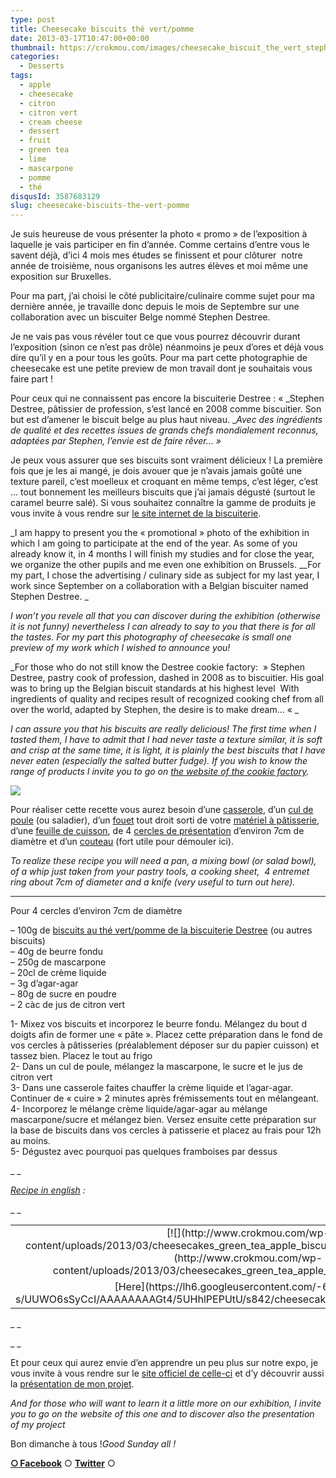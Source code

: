 ```yaml
---
type: post
title: Cheesecake biscuits thé vert/pomme
date: 2013-03-17T10:47:00+00:00
thumbnail: https://crokmou.com/images/cheesecake_biscuit_the_vert_stephen_destree_BD.jpg
categories: 
  - Desserts
tags: 
  - apple
  - cheesecake
  - citron
  - citron vert
  - cream cheese
  - dessert
  - fruit
  - green tea
  - lime
  - mascarpone
  - pomme
  - thé
disqusId: 3587683129
slug: cheesecake-biscuits-the-vert-pomme
---
```


Je suis heureuse de vous présenter la photo « promo » de l’exposition à laquelle je vais participer en fin d’année. Comme certains d’entre vous le savent déjà, d’ici 4 mois mes études se finissent et pour clôturer  notre année de troisième, nous organisons les autres élèves et moi même une exposition sur Bruxelles.

Pour ma part, j’ai choisi le côté publicitaire/culinaire comme sujet pour ma dernière année, je travaille donc depuis le mois de Septembre sur une collaboration avec un biscuiter Belge nommé Stephen Destree.

Je ne vais pas vous révéler tout ce que vous pourrez découvrir durant l’exposition (sinon ce n’est pas drôle) néanmoins je peux d’ores et déjà vous dire qu’il y en a pour tous les goûts. Pour ma part cette photographie de cheesecake est une petite preview de mon travail dont je souhaitais vous faire part !

Pour ceux qui ne connaissent pas encore la biscuiterie Destree : « _Stephen Destree, pâtissier de profession, s’est lancé en 2008 comme biscuitier. Son but est d’amener le biscuit belge au plus haut niveau. __Avec des ingrédients de qualité et des recettes issues de grands chefs mondialement reconnus, adaptées par Stephen, l’envie est de faire rêver… »_

Je peux vous assurer que ses biscuits sont vraiment délicieux ! La première fois que je les ai mangé, je dois avouer que je n’avais jamais goûté une texture pareil, c’est moelleux et croquant en même temps, c’est léger, c’est … tout bonnement les meilleurs biscuits que j’ai jamais dégusté (surtout le caramel beurre salé). Si vous souhaitez connaître la gamme de produits je vous invite à vous rendre sur [le site internet de la biscuiterie](http://www.biscuiteriedestree.be/index.php).

_I am happy to present you the « promotional » photo of the exhibition in which I am going to participate at the end of the year. As some of you already know it, in 4 months I will finish my studies and for close the year, we organize the other pupils and me even one exhibition on Brussels. __For my part, I chose the advertising / culinary side as subject for my last year, I work since September on a collaboration with a Belgian biscuiter named Stephen Destree. _

_I won’t you revele all that you can discover during the exhibition (otherwise it is not funny) nevertheless I can already to say to you that there is for all the tastes. For my part this photography of cheesecake is small one preview of my work which I wished to announce you!_

_For those who do not still know the Destree cookie factory:  » Stephen Destree, pastry cook of profession, dashed in 2008 as to biscuitier. His goal was to bring up the Belgian biscuit standards at his highest level  With ingredients of quality and recipes result of recognized cooking chef from all over the world, adapted by Stephen, the desire is to make dream… « _

_I can assure you that his biscuits are really delicious! The first time when I tasted them, I have to admit that I had never taste a texture similar, it is soft and crisp at the same time, it is light, it is plainly the best biscuits that I have never eaten (especially the salted butter fudge). If you wish to know the range of products I invite you to go on [the website of the cookie factory](http://www.biscuiteriedestree.be/index-en.php)._

[![](http://www.crokmou.com/wp-content/uploads/2013/03/backstage_cheesecake_biscuit_the_vert_pomme_biscuiterie_destree1.jpg)](http://www.crokmou.com/wp-content/uploads/2013/03/backstage_cheesecake_biscuit_the_vert_pomme_biscuiterie_destree1.jpg)

Pour réaliser cette recette vous aurez besoin d’une [casserole](http://www.rueducommerce.fr/index/casserole%20fonte), d’un [cul de poule](http://www.rueducommerce.fr/m/pl/malid:48515370) (ou saladier), d’un [fouet](http://www.rueducommerce.fr/index/ustensile%20Fouet%20inox) tout droit sorti de votre [matériel à pâtisserie](http://www.rueducommerce.fr/m/pl/malid:12468605), d’une [feuille de cuisson](http://www.rueducommerce.fr/index/feuille%20de%20cuisson), de 4 [cercles de présentation](http://www.rueducommerce.fr/index/cercle%20de%20presentation) d’environ 7cm de diamètre et d’un [couteau](http://www.rueducommerce.fr/m/pl/malid:12468606) (fort utile pour démouler ici).

_To realize these recipe you will need a pan, a mixing bowl (or salad bowl), of a whip just taken from your pastry tools, a cooking sheet,  4 entremet ring about 7cm of diameter and a knife (very useful to turn out here)._

_  __  _

Pour 4 cercles d’environ 7cm de diamètre

– 100g de [biscuits au thé vert/pomme de la biscuiterie Destree](http://www.biscuiteriedestree.be/collection.php) (ou autres biscuits)  
– 40g de beurre fondu  
– 250g de mascarpone  
– 20cl de crème liquide  
– 3g d’agar-agar  
– 80g de sucre en poudre  
– 2 càc de jus de citron vert

1- Mixez vos biscuits et incorporez le beurre fondu. Mélangez du bout d doigts afin de former une « pâte ». Placez cette préparation dans le fond de vos cercles à pâtisseries (préalablement déposer sur du papier cuisson) et tassez bien. Placez le tout au frigo  
2- Dans un cul de poule, mélangez la mascarpone, le sucre et le jus de citron vert  
3- Dans une casserole faites chauffer la crème liquide et l’agar-agar. Continuer de « cuire » 2 minutes après frémissements tout en mélangeant.  
4- Incorporez le mélange crème liquide/agar-agar au mélange mascarpone/sucre et mélangez bien. Versez ensuite cette préparation sur la base de biscuits dans vos cercles à patisserie et placez au frais pour 12h au moins.  
5- Dégustez avec pourquoi pas quelques framboises par dessus

_ _

_[Recipe in english](https://lh6.googleusercontent.com/-61DELBtsd-s/UUWO6sSyCcI/AAAAAAAAGt4/5UHhlPEPUtU/s842/cheesecakes_green_tea_apple_biscuits.jpg) :_

_ _

<table style="margin-left: auto; margin-right: auto; text-align: center;" cellspacing="0" cellpadding="0" align="center">

<tbody>

<tr>

<td style="text-align: center;">[![](http://www.crokmou.com/wp-content/uploads/2013/03/cheesecakes_green_tea_apple_biscuits-300x2121-300x212.jpg)](http://www.crokmou.com/wp-content/uploads/2013/03/cheesecakes_green_tea_apple_biscuits-300x2121.jpg)</td>

</tr>

<tr>

<td style="text-align: center;">[Here](https://lh6.googleusercontent.com/-61DELBtsd-s/UUWO6sSyCcI/AAAAAAAAGt4/5UHhlPEPUtU/s842/cheesecakes_green_tea_apple_biscuits.jpg)</td>

</tr>

</tbody>

</table>

_ _

_ _

Et pour ceux qui aurez envie d’en apprendre un peu plus sur notre expo, je vous invite à vous rendre sur le [site officiel de celle-ci](http://expophotohelb.blogspot.com/) et d’y découvrir aussi la [présentation de mon projet](http://www.expophotohelb.com/2012/12/collaboration-gourmande.html).

_And for those who will want to learn it a little more on our exhibition, I invite you to go on the website of this one and to discover also the presentation of my project_

Bon dimanche à tous !_Good Sunday all !_

[**○<span style="font-size: xx-small; margin: 0px; outline: 0px; padding: 0px;"><span style="font-family: Arial, Helvetica, sans-serif; margin: 0px; outline: 0px; padding: 0px;"> </span></span>Facebook**](https://www.facebook.com/pages/CroKMou/148093255259077) ○ [**Twitter**](https://twitter.com/Crokmou) ○